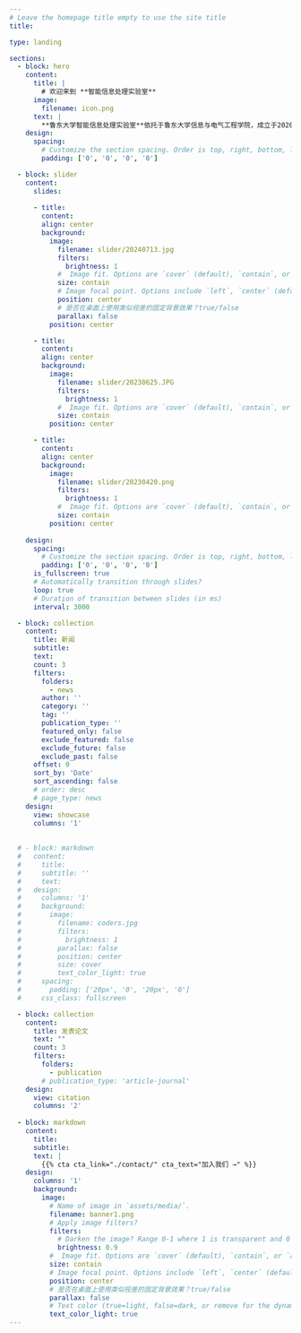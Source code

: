 ```yaml
---
# Leave the homepage title empty to use the site title
title: 

type: landing

sections:
  - block: hero
    content:
      title: |
        # 欢迎来到 **智能信息处理实验室**
      image:
        filename: icon.png
      text: |
        **鲁东大学智能信息处理实验室**依托于鲁东大学信息与电气工程学院，成立于2020年。在**中国科学院计算技术研究所智能信息处理重点实验室**的大力支持下，实验室逐渐发展成为鲁东大学智能信息处理领域的重要基础研究基地。目前，实验室主要成员包括研究人员6名、硕士/本科生50余名。实验室的研究领域涵盖**计算机视觉、模式识别、机器学习/深度学习、多媒体技术、食品计算、具身智能**等学科方向，在相关领域发表研究论文10余篇，其中5篇发表在**中科院一区和二区期刊**。实验室积极鼓励和培育本科生参与各项大学生创新创业大赛，获得**中国机器人及人工智能大赛国赛一等奖一项，三等奖一项，省赛奖项十余项**；同时鼓励和培养有潜力的本科生发表**中科院二区**论文两篇。
    design:
      spacing:
        # Customize the section spacing. Order is top, right, bottom, left.
        padding: ['0', '0', '0', '0']

  - block: slider
    content:
      slides:
      
      - title: 
        content: 
        align: center
        background:
          image:
            filename: slider/20240713.jpg
            filters:
              brightness: 1
            #  Image fit. Options are `cover` (default), `contain`, or `actual` size.
            size: contain
            # Image focal point. Options include `left`, `center` (default), or `right`.
            position: center
            # 是否在桌面上使用类似视差的固定背景效果？true/false
            parallax: false
          position: center

      - title: 
        content: 
        align: center
        background:
          image:
            filename: slider/20230625.JPG
            filters:
              brightness: 1
            #  Image fit. Options are `cover` (default), `contain`, or `actual` size.
            size: contain
          position: center

      - title: 
        content: 
        align: center
        background:
          image:
            filename: slider/20230420.png
            filters:
              brightness: 1
            #  Image fit. Options are `cover` (default), `contain`, or `actual` size.
            size: contain
          position: center
      
    design:
      spacing:
        # Customize the section spacing. Order is top, right, bottom, left.
        padding: ['0', '0', '0', '0']
      is_fullscreen: true
      # Automatically transition through slides?
      loop: true
      # Duration of transition between slides (in ms)
      interval: 3000

  - block: collection
    content:
      title: 新闻
      subtitle: 
      text: 
      count: 3
      filters:
        folders:
          - news
        author: ''
        category: ''
        tag: ''
        publication_type: ''
        featured_only: false
        exclude_featured: false
        exclude_future: false
        exclude_past: false
      offset: 0
      sort_by: 'Date'
      sort_ascending: false
      # order: desc
      # page_type: news
    design:
      view: showcase   
      columns: '1'
      
  
  # - block: markdown
  #   content:
  #     title:
  #     subtitle: ''
  #     text:
  #   design:
  #     columns: '1'
  #     background:
  #       image: 
  #         filename: coders.jpg
  #         filters:
  #           brightness: 1
  #         parallax: false
  #         position: center
  #         size: cover
  #         text_color_light: true
  #     spacing:
  #       padding: ['20px', '0', '20px', '0']
  #     css_class: fullscreen

  - block: collection
    content:
      title: 发表论文
      text: ""
      count: 3
      filters:
        folders:
          - publication
        # publication_type: 'article-journal'
    design:
      view: citation
      columns: '2'
      
  - block: markdown
    content:
      title:
      subtitle:
      text: |
        {{% cta cta_link="./contact/" cta_text="加入我们 →" %}}
    design:
      columns: '1'
      background:
        image:
          # Name of image in `assets/media/`.
          filename: banner1.png
          # Apply image filters?
          filters:
            # Darken the image? Range 0-1 where 1 is transparent and 0 is opaque.
            brightness: 0.9
          #  Image fit. Options are `cover` (default), `contain`, or `actual` size.
          size: contain
          # Image focal point. Options include `left`, `center` (default), or `right`.
          position: center
          # 是否在桌面上使用类似视差的固定背景效果？true/false
          parallax: false
          # Text color (true=light, false=dark, or remove for the dynamic theme color).
          text_color_light: true
---
```


